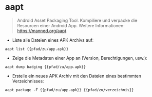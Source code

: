 # aapt

> Android Asset Packaging Tool.
> Kompiliere und verpacke die Resourcen einer Android App.
> Weitere Informationen: <https://manned.org/aapt>.

- Liste alle Dateien eines APK Archivs auf:

`aapt list {{pfad/zu/app.apk}}`

- Zeige die Metadaten einer App an (Version, Berechtigungen, usw.):

`aapt dump badging {{pfad/zu/app.apk}}`

- Erstelle ein neues APK Archiv mit den Dateien eines bestimmten Verzeichnisses:

`aapt package -F {{pfad/zu/app.apk}} {{pfad/zu/verzeichnis}}`
